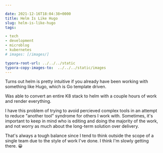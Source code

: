 ```yaml
---

date: 2021-12-16T18:04:38+0000
title: Helm Is Like Hugo
slug: helm-is-like-hugo
tags:

- tech
- development
- microblog
- kubernetes
# images: [/images/]

typora-root-url: ../../../static
typora-copy-images-to:  ../../../static/images
---
```


Turns out helm is pretty intuitive if you already have been working with something like Hugo, which is Go template driven.

Was able to convert an entire K8 stack to helm with a couple hours of work and render everything.

I have this problem of trying to avoid percieved complex tools in an attempt to reduce "another tool" syndrome for others I work with.
Sometimes, it's important to keep in mind who is editing and doing the majority of the work, and not worry as much about the long-term solution over delivery.

That's always a tough balance since I tend to think outside the scope of a single team due to the style of work I've done.
I think I'm slowly getting there. 😀
